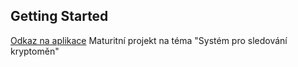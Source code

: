 ## Getting Started
[Odkaz na aplikace](https://maturitni-projekt-mervart.vercel.app/)
Maturitní projekt na téma "Systém pro sledování kryptoměn"